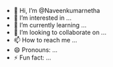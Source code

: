 - 👋 Hi, I’m @Naveenkumarnetha
- 👀 I’m interested in ...
- 🌱 I’m currently learning ...
- 💞️ I’m looking to collaborate on ...
- 📫 How to reach me ...
- 😄 Pronouns: ...
- ⚡ Fun fact: ...

<!---
Naveenkumarnetha/Naveenkumarnetha is a ✨ special ✨ repository because its `README.md` (this file) appears on your GitHub profile.
You can click the Preview link to take a look at your changes.
--->
